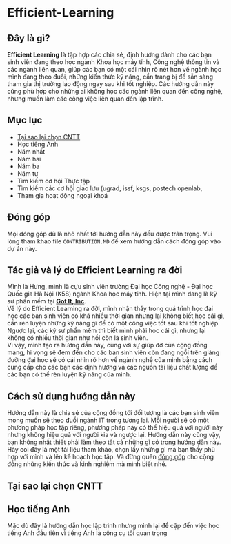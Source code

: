 # Efficient-Learning
## Đây là gì?
**Efficient Learning** là tập hợp các chia sẻ, định hướng dành cho các bạn sinh viên đang theo học ngành Khoa học máy tính, Công nghệ thông tin và các ngành liên quan, giúp các bạn có một cái nhìn rõ nét hơn về ngành học mình đang theo đuổi, những kiến thức kỹ năng, cần trang bị để sẵn sàng tham gia thị trường lao động ngay sau khi tốt nghiệp. Các hướng dẫn này cũng phù hợp cho những ai không học các ngành liên quan đến công nghệ, nhưng muốn làm các công việc liên quan đến lập trình.
## Mục lục
- [Tại sao lại chọn CNTT](#)
- Học tiếng Anh
- Năm nhất
- Năm hai
- Năm ba
- Năm tư
- Tìm kiếm cơ hội Thực tập
- Tìm kiếm các cơ hội giao lưu (ugrad, issf, ksgs, postech openlab, 
- Tham gia hoạt động ngoại khoá

## <a name='contribute'></a> Đóng góp
Mọi đóng góp dù là nhỏ nhất tới hướng dẫn này đều được trân trọng. Vui lòng tham khảo file `CONTRIBUTION.MD` để xem hướng dẫn cách đóng góp vào dự án này.
## Tác giả và lý do Efficient Learning ra đời
Mình là Hưng, mình là cựu sinh viên trường Đại học Công nghệ - Đại học Quốc gia Hà Nội (K58) ngành Khoa học máy tính. Hiện tại mình đang là kỹ sư phần mềm tại [**Got It, Inc**](https://www.got-it.co/).  
Về lý do Efficient Learning ra đời, mình nhận thấy trong quá trình học đại học các bạn sinh viên có khá nhiều thời gian nhưng lại không biết học cái gì, cần rèn luyện những kỹ năng gì để có một công việc tốt sau khi tốt nghiệp. Ngược lại, các kỹ sư phần mềm thì biết mình phải học cái gì, nhưng lại không có nhiều thời gian như hồi còn là sinh viên.   
Vì vậy, mình tạo ra hướng dẫn này, cùng với sự giúp đỡ của cộng đồng mạng, hi vọng sẽ đem đến cho các bạn sinh viên còn đang ngồi trên giảng đường đại học sẽ có cái nhìn rõ hơn về ngành nghề của mình bằng cách cung cấp cho các bạn các định hướng và các nguồn tài liệu chất lượng để các bạn có thể rèn luyện kỹ năng của mình.

## Cách sử dụng hướng dẫn này
Hướng dẫn này là chia sẻ của cộng đồng tới đối tượng là các bạn sinh viên mong muốn sẽ theo đuổi ngành IT trong tương lai. Mỗi người sẽ có một phương pháp học tập riêng, phương pháp này có thể hiệu quả với người này nhưng không hiệu quả với người kia và ngược lại. Hướng dẫn này cũng vậy, bạn không nhất thiết phải làm theo tất cả những gì có trong hướng dẫn này. Hãy coi đây là một tài liệu tham khảo, chọn lấy những gì mà bạn thấy phù hợp với mình và lên kế hoạch học tập. Và đừng quên [đóng góp](#contribute) cho cộng đồng những kiến thức và kinh nghiệm mà mình biết nhé.

## Tại sao lại chọn CNTT

## Học tiếng Anh
Mặc dù đây là hướng dẫn học lập trình nhưng mình lại đề cập đến việc học tiếng Anh đầu tiên vì tiếng Anh là công cụ tối quan trọng